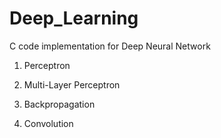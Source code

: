 # Deep_Learning
C code implementation for Deep Neural Network

01. Perceptron
02. Multi-Layer Perceptron
03. Backpropagation

04. Convolution
